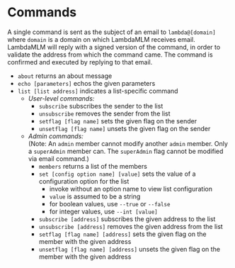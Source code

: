 # Commands

A single command is sent as the subject of an email to `lambda@[domain]` where `domain` is a domain on which LambdaMLM receives email.  LambdaMLM will reply with a signed version of the command, in order to validate the address from which the command came.  The command is confirmed and executed by replying to that email.

- `about` returns an about message
- `echo [parameters]` echos the given parameters
- `list [list address]` indicates a list-specific command
	- _User-level commands:_
		- `subscribe` subscribes the sender to the list
		- `unsubscribe` removes the sender from the list
		- `setflag [flag name]` sets the given flag on the sender
		- `unsetflag [flag name]` unsets the given flag on the sender
	- _Admin commands:_  
	  (Note: An `admin` member cannot modify another `admin` member.  Only a `superAdmin` member can.  The `superAdmin` flag cannot be modified via email command.)
		- `members` returns a list of the members
		- `set [config option name] [value]` sets the value of a configuration option for the list
			- invoke without an option name to view list configuration
			- `value` is assumed to be a string
			- for boolean values, use `--true` or `--false`
			- for integer values, use `--int [value]`
		- `subscribe [address]` subscribes the given address to the list
		- `unsubscribe [address]` removes the given address from the list
		- `setflag [flag name] [address]` sets the given flag on the member with the given address
		- `unsetflag [flag name] [address]` unsets the given flag on the member with the given address

